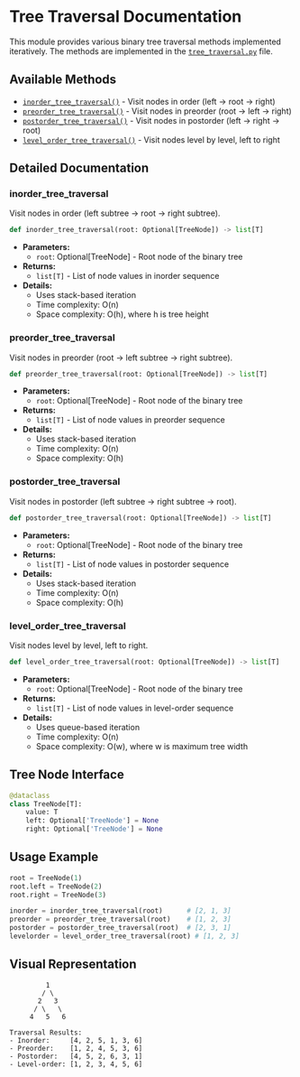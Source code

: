 # Tree Traversal Documentation

This module provides various binary tree traversal methods implemented iteratively. The methods are implemented in the [`tree_traversal.py`](../recursion2loop/tree/tree_traversal.py) file.

## Available Methods

- [`inorder_tree_traversal()`](#inorder_tree_traversal) - Visit nodes in order (left → root → right)
- [`preorder_tree_traversal()`](#preorder_tree_traversal) - Visit nodes in preorder (root → left → right)
- [`postorder_tree_traversal()`](#postorder_tree_traversal) - Visit nodes in postorder (left → right → root)
- [`level_order_tree_traversal()`](#level_order_tree_traversal) - Visit nodes level by level, left to right

## Detailed Documentation

### inorder_tree_traversal

Visit nodes in order (left subtree → root → right subtree).

```python
def inorder_tree_traversal(root: Optional[TreeNode]) -> list[T]
```

- **Parameters:**
  - `root`: Optional[TreeNode] - Root node of the binary tree
- **Returns:**
  - `list[T]` - List of node values in inorder sequence
- **Details:**
  - Uses stack-based iteration
  - Time complexity: O(n)
  - Space complexity: O(h), where h is tree height

### preorder_tree_traversal

Visit nodes in preorder (root → left subtree → right subtree).

```python
def preorder_tree_traversal(root: Optional[TreeNode]) -> list[T]
```

- **Parameters:**
  - `root`: Optional[TreeNode] - Root node of the binary tree
- **Returns:**
  - `list[T]` - List of node values in preorder sequence
- **Details:**
  - Uses stack-based iteration
  - Time complexity: O(n)
  - Space complexity: O(h)

### postorder_tree_traversal

Visit nodes in postorder (left subtree → right subtree → root).

```python
def postorder_tree_traversal(root: Optional[TreeNode]) -> list[T]
```

- **Parameters:**
  - `root`: Optional[TreeNode] - Root node of the binary tree
- **Returns:**
  - `list[T]` - List of node values in postorder sequence
- **Details:**
  - Uses stack-based iteration
  - Time complexity: O(n)
  - Space complexity: O(h)

### level_order_tree_traversal

Visit nodes level by level, left to right.

```python
def level_order_tree_traversal(root: Optional[TreeNode]) -> list[T]
```

- **Parameters:**
  - `root`: Optional[TreeNode] - Root node of the binary tree
- **Returns:**
  - `list[T]` - List of node values in level-order sequence
- **Details:**
  - Uses queue-based iteration
  - Time complexity: O(n)
  - Space complexity: O(w), where w is maximum tree width

## Tree Node Interface

```python
@dataclass
class TreeNode[T]:
    value: T
    left: Optional['TreeNode'] = None
    right: Optional['TreeNode'] = None
```

## Usage Example

```python
root = TreeNode(1)
root.left = TreeNode(2)
root.right = TreeNode(3)

inorder = inorder_tree_traversal(root)      # [2, 1, 3]
preorder = preorder_tree_traversal(root)    # [1, 2, 3]
postorder = postorder_tree_traversal(root)  # [2, 3, 1]
levelorder = level_order_tree_traversal(root) # [1, 2, 3]
```

## Visual Representation

```
         1
        / \
       2   3
      / \   \
     4   5   6

Traversal Results:
- Inorder:     [4, 2, 5, 1, 3, 6]
- Preorder:    [1, 2, 4, 5, 3, 6]
- Postorder:   [4, 5, 2, 6, 3, 1]
- Level-order: [1, 2, 3, 4, 5, 6]
```
